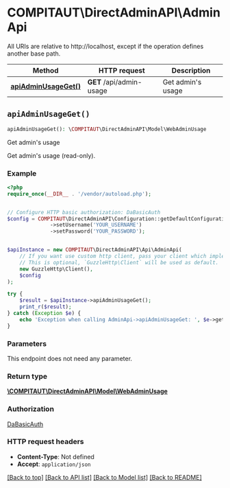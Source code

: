 # COMPITAUT\DirectAdminAPI\AdminApi

All URIs are relative to http://localhost, except if the operation defines another base path.

| Method | HTTP request | Description |
| ------------- | ------------- | ------------- |
| [**apiAdminUsageGet()**](AdminApi.md#apiAdminUsageGet) | **GET** /api/admin-usage | Get admin&#39;s usage |


## `apiAdminUsageGet()`

```php
apiAdminUsageGet(): \COMPITAUT\DirectAdminAPI\Model\WebAdminUsage
```

Get admin's usage

Get admin's usage (read-only).

### Example

```php
<?php
require_once(__DIR__ . '/vendor/autoload.php');


// Configure HTTP basic authorization: DaBasicAuth
$config = COMPITAUT\DirectAdminAPI\Configuration::getDefaultConfiguration()
              ->setUsername('YOUR_USERNAME')
              ->setPassword('YOUR_PASSWORD');


$apiInstance = new COMPITAUT\DirectAdminAPI\Api\AdminApi(
    // If you want use custom http client, pass your client which implements `GuzzleHttp\ClientInterface`.
    // This is optional, `GuzzleHttp\Client` will be used as default.
    new GuzzleHttp\Client(),
    $config
);

try {
    $result = $apiInstance->apiAdminUsageGet();
    print_r($result);
} catch (Exception $e) {
    echo 'Exception when calling AdminApi->apiAdminUsageGet: ', $e->getMessage(), PHP_EOL;
}
```

### Parameters

This endpoint does not need any parameter.

### Return type

[**\COMPITAUT\DirectAdminAPI\Model\WebAdminUsage**](../Model/WebAdminUsage.md)

### Authorization

[DaBasicAuth](../../README.md#DaBasicAuth)

### HTTP request headers

- **Content-Type**: Not defined
- **Accept**: `application/json`

[[Back to top]](#) [[Back to API list]](../../README.md#endpoints)
[[Back to Model list]](../../README.md#models)
[[Back to README]](../../README.md)
